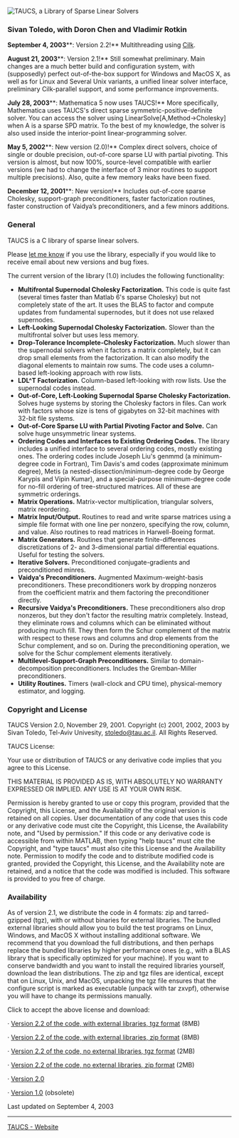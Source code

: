 ![TAUCS, a Library of Sparse Linear Solvers](https://www.tau.ac.il/~stoledo/taucs/title.gif "TAUCS, a Library of Sparse Linear Solvers")

### Sivan  Toledo, with Doron Chen and Vladimir Rotkin

**September 4, 2003****: Version 2.2!**  Multithreading using  [Cilk](http://supertech.lcs.mit.edu/cilk/).

**August 21, 2003****: Version 2.1!**  Still somewhat preliminary. Main changes are a much better build and configuration system, with (supposedly) perfect out-of-the-box support for Windows and MacOS X, as well as for Linux and Several Unix variants, a unified linear solver interface, preliminary Cilk-parallel support, and some performance improvements.

**July 28, 2003****: Mathematica 5 now uses TAUCS!**  More specifically, Mathematica uses TAUCS's direct sparse symmetric-positive-definite solver. You can access the solver using  LinearSolve[A,Method->Cholesky] when A is a sparse SPD matrix. To the best of my knowledge, the solver is also used inside the interior-point linear-programming solver.

**May 5, 2002****: New version (2.0)!**  Complex direct solvers, choice of single or double precision, out-of-core sparse LU with partial pivoting. This version is almost, but now 100%, source-level compatible with earlier versions (we had to change the interface of 3 minor routines to support multiple precisions). Also, quite a few memory leaks have been fixed.

**December 12, 2001****: New version!**  Includes out-of-core sparse Cholesky, support-graph preconditioners, faster factorization routines, faster  construction of Vaidya’s preconditioners, and a few minors additions.

### General

TAUCS is a C library of sparse linear solvers.

Please  [let me know](mailto:stoledo@tau.ac.il)  if you use the library, especially if you would like to receive email about new versions and bug fixes.

The current version of the library (1.0) includes the following functionality:

-   **Multifrontal Supernodal Cholesky Factorization.**  This code is quite fast (several times faster than Matlab 6's sparse Cholesky) but not completely state of the art. It uses the BLAS to factor and compute updates from fundamental supernodes, but it does not use relaxed supernodes.
-   **Left-Looking Supernodal Cholesky Factorization.**  Slower than the multifrontal solver but uses less memory.
-   **Drop-Tolerance Incomplete-Cholesky Factorization.**  Much slower than the supernodal solvers when it factors a matrix completely, but it can drop small elements from the factorization. It can also modify the diagonal elements to maintain row sums. The code uses a column-based left-looking approach with row lists.
-   **LDL^T Factorization.**  Column-based left-looking with row lists. Use the supernodal codes instead.
-   **Out-of-Core, Left-Looking Supernodal Sparse Cholesky Factorization.**  Solves huge systems by storing the Cholesky factors in files. Can work with factors whose size is tens of gigabytes on 32-bit machines with 32-bit file systems.
-   **Out-of-Core Sparse LU with Partial Pivoting Factor and Solve.**  Can solve huge unsymmetric linear systems.
-   **Ordering Codes and Interfaces to Existing Ordering Codes.**  The library includes a unified interface to several ordering codes, mostly existing ones. The ordering codes include Joseph Liu's genmmd (a minimum-degree code in  Fortran), Tim Davis's amd codes (approximate minimum degree), Metis (a nested-dissection/minimum-degree code by George Karypis and Vipin Kumar), and a special-purpose minimum-degree code for no-fill ordering of tree-structured matrices. All of these are symmetric orderings.
-   **Matrix Operations.**  Matrix-vector multiplication, triangular solvers, matrix reordering.
-   **Matrix Input/Output.**  Routines to read and write sparse matrices using a simple file format with one line per nonzero, specifying the row, column, and value. Also routines to read matrices in Harwell-Boeing format.
-   **Matrix Generators.**  Routines that generate finite-differences discretizations of 2- and 3-dimensional partial differential equations. Useful for testing the solvers.
-   **Iterative Solvers.**  Preconditioned conjugate-gradients and preconditioned minres.
-   **Vaidya's Preconditioners.**  Augmented Maximum-weight-basis preconditioners. These preconditioners work by dropping nonzeros from the coefficient matrix and them factoring the preconditioner directly.
-   **Recursive Vaidya's Preconditioners.**  These preconditioners also drop nonzeros, but they don't factor the resulting matrix completely. Instead, they eliminate rows and columns which can be eliminated without producing much fill. They then form the Schur complement of the matrix with respect to these rows and columns and drop elements from the Schur complement, and so on. During the preconditioning operation, we solve for the Schur complement elements iteratively.
-   **Multilevel-Support-Graph Preconditioners.** Similar to domain-decomposition preconditioners. Includes the Gremban-Miller preconditioners.
-   **Utility Routines.**  Timers (wall-clock and CPU time), physical-memory estimator, and logging.

### Copyright and License

TAUCS Version 2.0, November 29, 2001. Copyright (c) 2001, 2002, 2003 by Sivan Toledo, Tel-Aviv Univesity,  stoledo@tau.ac.il. All Rights Reserved.

TAUCS License:

Your use or distribution of TAUCS or any derivative code implies that you agree to this License.

THIS MATERIAL IS PROVIDED AS IS, WITH ABSOLUTELY NO WARRANTY EXPRESSED OR IMPLIED. ANY USE IS AT YOUR OWN RISK.

Permission is hereby granted to use or copy this program, provided that the Copyright, this License, and the Availability of the original version  is  retained on all copies. User documentation of any code that uses this code or any derivative code must cite the Copyright, this License, the Availability note, and "Used by permission." If this code or any derivative code is accessible from within MATLAB, then typing "help taucs" must cite the Copyright, and "type taucs" must also cite this License and the Availability note. Permission to modify the code and to distribute modified code is granted, provided the Copyright, this License, and the Availability note are retained, and a notice that the code was modified is included. This software is provided to you free of charge.

### Availability

As of version 2.1, we distribute the code in 4 formats: zip and tarred-gzipped (tgz), with or without binaries for external libraries. The bundled external libraries should allow you to build the test programs on Linux, Windows, and MacOS X without installing additional software. We recommend that you download the full distributions, and then perhaps replace the bundled libraries by higher performance ones (e.g., with a BLAS library that is specifically optimized for your machine). If you want to conserve bandwidth and you want to install the required libraries yourself, download the lean distributions. The zip and tgz files are identical, except that on Linux, Unix, and MacOS, unpacking the tgz file ensures that the configure script is marked as executable (unpack with tar zxvpf), otherwise you will have to change its permissions manually.

Click to accept the above license and download:

· [Version 2.2 of the code, with external libraries, tgz format](https://www.tau.ac.il/~stoledo/taucs/2.2/taucs_full.tgz)  (8MB)

· [Version 2.2 of the code, with external libraries, zip format](https://www.tau.ac.il/~stoledo/taucs/2.2/taucs_full.zip)  (8MB)

· [Version 2.2 of the code, no external libraries, tgz format](https://www.tau.ac.il/~stoledo/taucs/2.2/taucs.tgz)  (2MB)

· [Version 2.2 of the code, no external libraries, zip format](https://www.tau.ac.il/~stoledo/taucs/2.2/taucs.zip)  (2MB)

· [Version 2.0](https://www.tau.ac.il/~stoledo/taucs/2.0/taucs.tar.gz)

· [Version 1.0](https://www.tau.ac.il/~stoledo/taucs/1.0/taucs.tar.gz)  (obsolete)

Last updated on September 4, 2003

***
[TAUCS - Website](https://www.tau.ac.il/~stoledo/taucs/)
